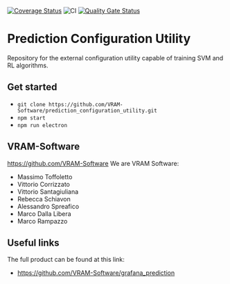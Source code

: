 [![Coverage Status](https://coveralls.io/repos/github/VRAM-Software/prediction_configuration_utility/badge.svg?branch=refs/heads/master)](https://coveralls.io/github/VRAM-Software/prediction_configuration_utility?branch=refs/heads/master)
![CI](https://github.com/VRAM-Software/prediction_configuration_utility/workflows/CI/badge.svg)
[![Quality Gate Status](https://sonarcloud.io/api/project_badges/measure?project=VRAM-Software_prediction_configuration_utility&metric=alert_status)](https://sonarcloud.io/dashboard?id=VRAM-Software_prediction_configuration_utility)


# Prediction Configuration Utility
Repository for the external configuration utility capable of training SVM and RL algorithms.

## Get started
- `git clone https://github.com/VRAM-Software/prediction_configuration_utility.git`
- `npm start`
- `npm run electron`

## VRAM-Software
<https://github.com/VRAM-Software>
We are VRAM Software:
-  Massimo Toffoletto
-  Vittorio Corrizzato
-  Vittorio Santagiuliana
-  Rebecca Schiavon
-  Alessandro Spreafico
-  Marco Dalla Libera
-  Marco Rampazzo

## Useful links
The full product can be found at this link: 
- <https://github.com/VRAM-Software/grafana_prediction>